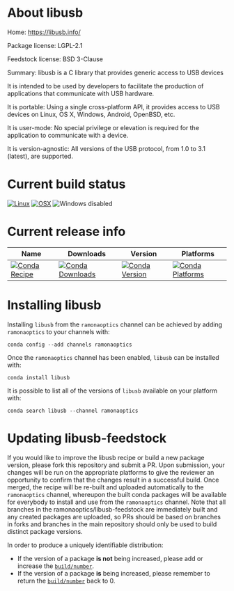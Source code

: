 About libusb
============

Home: https://libusb.info/

Package license: LGPL-2.1

Feedstock license: BSD 3-Clause

Summary: libusb is a C library that provides generic access to USB devices

It is intended to be used by developers to facilitate the production of
applications that communicate with USB hardware.

It is portable: Using a single cross-platform API, it provides access to
USB devices on Linux, OS X, Windows, Android, OpenBSD, etc.

It is user-mode: No special privilege or elevation is required for the
application to communicate with a device.

It is version-agnostic: All versions of the USB protocol, from 1.0 to 3.1
(latest), are supported.


Current build status
====================

[![Linux](https://img.shields.io/circleci/project/github/ramonaoptics/libusb-feedstock/master.svg?label=Linux)](https://circleci.com/gh/ramonaoptics/libusb-feedstock)
[![OSX](https://img.shields.io/travis/ramonaoptics/libusb-feedstock/master.svg?label=macOS)](https://travis-ci.org/ramonaoptics/libusb-feedstock)
![Windows disabled](https://img.shields.io/badge/Windows-disabled-lightgrey.svg)

Current release info
====================

| Name | Downloads | Version | Platforms |
| --- | --- | --- | --- |
| [![Conda Recipe](https://img.shields.io/badge/recipe-libusb-green.svg)](https://anaconda.org/ramonaoptics/libusb) | [![Conda Downloads](https://img.shields.io/conda/dn/ramonaoptics/libusb.svg)](https://anaconda.org/ramonaoptics/libusb) | [![Conda Version](https://img.shields.io/conda/vn/ramonaoptics/libusb.svg)](https://anaconda.org/ramonaoptics/libusb) | [![Conda Platforms](https://img.shields.io/conda/pn/ramonaoptics/libusb.svg)](https://anaconda.org/ramonaoptics/libusb) |

Installing libusb
=================

Installing `libusb` from the `ramonaoptics` channel can be achieved by adding `ramonaoptics` to your channels with:

```
conda config --add channels ramonaoptics
```

Once the `ramonaoptics` channel has been enabled, `libusb` can be installed with:

```
conda install libusb
```

It is possible to list all of the versions of `libusb` available on your platform with:

```
conda search libusb --channel ramonaoptics
```




Updating libusb-feedstock
=========================

If you would like to improve the libusb recipe or build a new
package version, please fork this repository and submit a PR. Upon submission,
your changes will be run on the appropriate platforms to give the reviewer an
opportunity to confirm that the changes result in a successful build. Once
merged, the recipe will be re-built and uploaded automatically to the
`ramonaoptics` channel, whereupon the built conda packages will be available for
everybody to install and use from the `ramonaoptics` channel.
Note that all branches in the ramonaoptics/libusb-feedstock are
immediately built and any created packages are uploaded, so PRs should be based
on branches in forks and branches in the main repository should only be used to
build distinct package versions.

In order to produce a uniquely identifiable distribution:
 * If the version of a package **is not** being increased, please add or increase
   the [``build/number``](https://conda.io/docs/user-guide/tasks/build-packages/define-metadata.html#build-number-and-string).
 * If the version of a package **is** being increased, please remember to return
   the [``build/number``](https://conda.io/docs/user-guide/tasks/build-packages/define-metadata.html#build-number-and-string)
   back to 0.
